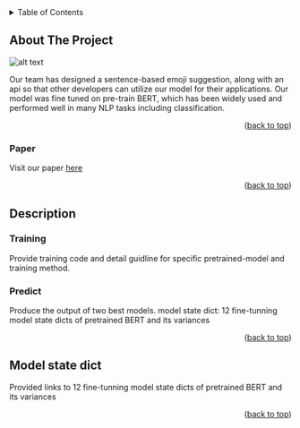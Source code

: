 <!-- TABLE OF CONTENTS -->
<details>
  <summary>Table of Contents</summary>
  <ol>
    <li>
      <a href="#about-the-project">About The Project</a>
      <ul>
        <li><a href="#paper">Paper</a></li>
      </ul>
    </li>
    <li>
      <a href="#getting-started">Getting Started</a>
      <ul>
        <li><a href="#training">Training</a></li>
        <li><a href="#predict">Predict</a></li>
      </ul>
    </li>
    <li><a href="#model-state-dict">Model state dict</a></li>
    <li><a href="#acknowledgments">Acknowledgments</a></li>
  </ol>
</details>

<!-- ABOUT THE PROJECT -->
## About The Project
![alt text](https://github.com/SimonCao1207/Emoji-Recommendation/blob/main/img/pic1.png?raw=true)

Our team has designed a sentence-based emoji suggestion, along with an api so that other developers can utilize our model for their applications. Our model was fine
tuned on pre-train BERT, which has been widely used and performed well in many NLP tasks
including classification.

<p align="right">(<a href="#top">back to top</a>)</p>

### Paper

Visit our paper [here](https://drive.google.com/file/d/1KwyAgc_1gwo7T38B4x2BNCV9PFxrAkT4/view?usp=sharing)

<p align="right">(<a href="#top">back to top</a>)</p>

<!-- GETTING STARTED -->
## Description

### Training

Provide training code and detail guidline for specific pretrained-model and training method.

### Predict

Produce the output of two best models.
model state dict: 12 fine-tunning model state dicts of pretrained BERT and its variances

<p align="right">(<a href="#top">back to top</a>)</p>

<!-- Model state dict -->
## Model state dict

Provided links to 12 fine-tunning model state dicts of pretrained BERT and its variances

<p align="right">(<a href="#top">back to top</a>)</p>


